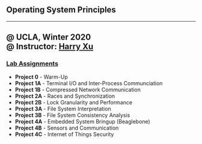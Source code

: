 ## Operating System Principles

---
@ UCLA, Winter 2020 <br>
@ Instructor: [Harry Xu](http://web.cs.ucla.edu/~harryxu/)
---

### [Lab Assignments](http://web.cs.ucla.edu/~harryxu/courses/111/winter20/ProjectGuide/index.htm)
- **Project 0**  - Warm-Up
- **Project 1A** - Terminal I/O and Inter-Process Communciation
- **Project 1B** - Compressed Network Communication
- **Project 2A** - Races and Synchronization
- **Project 2B** - Lock Granularity and Performance
- **Project 3A** - File System Interpretation
- **Project 3B** - File System Consistency Analysis
- **Project 4A** - Embedded System Bringup (Beaglebone)
- **Project 4B** - Sensors and Communication
- **Project 4C** - Internet of Things Security